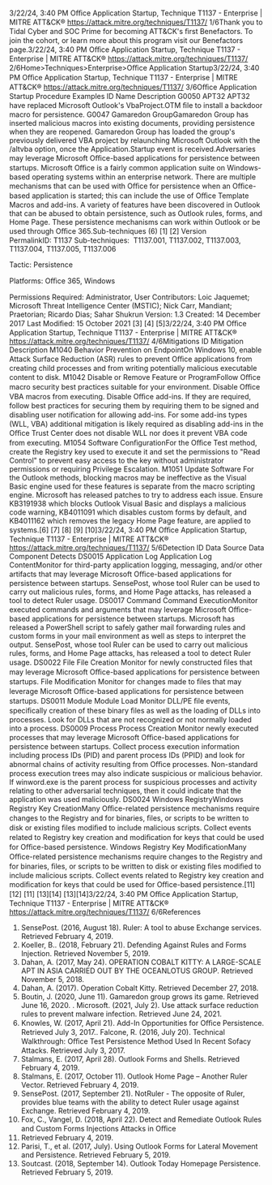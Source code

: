 3/22/24, 3:40 PM Oﬃce Application Startup, Technique T1137 - Enterprise | MITRE ATT&CK®
https://attack.mitre.org/techniques/T1137/ 1/6Thank you to Tidal Cyber and SOC Prime for becoming ATT&CK's ﬁrst Benefactors. To join the cohort, or learn more about this program visit our
Benefactors page.3/22/24, 3:40 PM Oﬃce Application Startup, Technique T1137 - Enterprise | MITRE ATT&CK®
https://attack.mitre.org/techniques/T1137/ 2/6Home>Techniques>Enterprise>Oﬃce Application Startup3/22/24, 3:40 PM Oﬃce Application Startup, Technique T1137 - Enterprise | MITRE ATT&CK®
https://attack.mitre.org/techniques/T1137/ 3/6Oﬃce Application Startup
Procedure Examples
ID Name Description
G0050 APT32 APT32 have replaced Microsoft Outlook's VbaProject.OTM ﬁle to install a backdoor macro for persistence.
G0047 Gamaredon
GroupGamaredon Group has inserted malicious macros into existing documents, providing persistence when they
are reopened. Gamaredon Group has loaded the group's previously delivered VBA project by relaunching
Microsoft Outlook with the /altvba option, once the Application.Startup event is received.Adversaries may leverage Microsoft Oﬃce-based applications for persistence between startups. Microsoft Oﬃce is a fairly common
application suite on Windows-based operating systems within an enterprise network. There are multiple mechanisms that can be used with
Oﬃce for persistence when an Oﬃce-based application is started; this can include the use of Oﬃce Template Macros and add-ins.
A variety of features have been discovered in Outlook that can be abused to obtain persistence, such as Outlook rules, forms, and Home
Page. These persistence mechanisms can work within Outlook or be used through Oﬃce 365.Sub-techniques (6)
[1] [2]
Version PermalinkID: T1137
Sub-techniques:  T1137.001, T1137.002, T1137.003, T1137.004, T1137.005, T1137.006

Tactic: Persistence

Platforms: Oﬃce 365, Windows

Permissions Required: Administrator, User
Contributors: Loic Jaquemet; Microsoft Threat Intelligence Center (MSTIC); Nick Carr, Mandiant; Praetorian; Ricardo Dias; Sahar
Shukrun
Version: 1.3
Created: 14 December 2017
Last Modiﬁed: 15 October 2021
[3]
[4]
[5]3/22/24, 3:40 PM Oﬃce Application Startup, Technique T1137 - Enterprise | MITRE ATT&CK®
https://attack.mitre.org/techniques/T1137/ 4/6Mitigations
ID Mitigation Description
M1040 Behavior
Prevention on
EndpointOn Windows 10, enable Attack Surface Reduction (ASR) rules to prevent Oﬃce applications from
creating child processes and from writing potentially malicious executable content to disk. 
M1042 Disable or
Remove Feature
or ProgramFollow Oﬃce macro security best practices suitable for your environment. Disable Oﬃce VBA macros
from executing.
Disable Oﬃce add-ins. If they are required, follow best practices for securing them by requiring them to
be signed and disabling user notiﬁcation for allowing add-ins. For some add-ins types (WLL, VBA)
additional mitigation is likely required as disabling add-ins in the Oﬃce Trust Center does not disable
WLL nor does it prevent VBA code from executing. 
M1054 Software
ConﬁgurationFor the Oﬃce Test method, create the Registry key used to execute it and set the permissions to "Read
Control" to prevent easy access to the key without administrator permissions or requiring Privilege
Escalation. 
M1051 Update Software For the Outlook methods, blocking macros may be ineffective as the Visual Basic engine used for these
features is separate from the macro scripting engine. Microsoft has released patches to try to address
each issue. Ensure KB3191938 which blocks Outlook Visual Basic and displays a malicious code
warning, KB4011091 which disables custom forms by default, and KB4011162 which removes the
legacy Home Page feature, are applied to systems.[6]
[7]
[8]
[9]
[10]3/22/24, 3:40 PM Oﬃce Application Startup, Technique T1137 - Enterprise | MITRE ATT&CK®
https://attack.mitre.org/techniques/T1137/ 5/6Detection
ID Data Source Data Component Detects
DS0015 Application Log Application Log
ContentMonitor for third-party application logging, messaging, and/or other artifacts that
may leverage Microsoft Oﬃce-based applications for persistence between startups.
SensePost, whose tool Ruler can be used to carry out malicious rules, forms, and
Home Page attacks, has released a tool to detect Ruler usage.
DS0017 Command Command
ExecutionMonitor executed commands and arguments that may leverage Microsoft Oﬃce-
based applications for persistence between startups. Microsoft has released a
PowerShell script to safely gather mail forwarding rules and custom forms in your
mail environment as well as steps to interpret the output. SensePost, whose tool
Ruler can be used to carry out malicious rules, forms, and Home Page attacks, has
released a tool to detect Ruler usage.
DS0022 File File Creation Monitor for newly constructed ﬁles that may leverage Microsoft Oﬃce-based
applications for persistence between startups.
File Modiﬁcation Monitor for changes made to ﬁles that may leverage Microsoft Oﬃce-based
applications for persistence between startups.
DS0011 Module Module Load Monitor DLL/PE ﬁle events, speciﬁcally creation of these binary ﬁles as well as the
loading of DLLs into processes. Look for DLLs that are not recognized or not
normally loaded into a process.
DS0009 Process Process Creation Monitor newly executed processes that may leverage Microsoft Oﬃce-based
applications for persistence between startups. Collect process execution information
including process IDs (PID) and parent process IDs (PPID) and look for abnormal
chains of activity resulting from Oﬃce processes. Non-standard process execution
trees may also indicate suspicious or malicious behavior. If winword.exe is the
parent process for suspicious processes and activity relating to other adversarial
techniques, then it could indicate that the application was used maliciously.
DS0024 Windows RegistryWindows
Registry Key
CreationMany Oﬃce-related persistence mechanisms require changes to the Registry and for
binaries, ﬁles, or scripts to be written to disk or existing ﬁles modiﬁed to include
malicious scripts. Collect events related to Registry key creation and modiﬁcation for
keys that could be used for Oﬃce-based persistence.
Windows
Registry Key
ModiﬁcationMany Oﬃce-related persistence mechanisms require changes to the Registry and for
binaries, ﬁles, or scripts to be written to disk or existing ﬁles modiﬁed to include
malicious scripts. Collect events related to Registry key creation and modiﬁcation for
keys that could be used for Oﬃce-based persistence.[11]
[12]
[11]
[13][14]
[13][14]3/22/24, 3:40 PM Oﬃce Application Startup, Technique T1137 - Enterprise | MITRE ATT&CK®
https://attack.mitre.org/techniques/T1137/ 6/6References
1. SensePost. (2016, August 18). Ruler: A tool to abuse
Exchange services. Retrieved February 4, 2019.
2. Koeller, B.. (2018, February 21). Defending Against Rules and
Forms Injection. Retrieved November 5, 2019.
3. Dahan, A. (2017, May 24). OPERATION COBALT KITTY: A
LARGE-SCALE APT IN ASIA CARRIED OUT BY THE
OCEANLOTUS GROUP. Retrieved November 5, 2018.
4. Dahan, A. (2017). Operation Cobalt Kitty. Retrieved December
27, 2018.
5. Boutin, J. (2020, June 11). Gamaredon group grows its game.
Retrieved June 16, 2020.
. Microsoft. (2021, July 2). Use attack surface reduction rules to
prevent malware infection. Retrieved June 24, 2021.
7. Knowles, W. (2017, April 21). Add-In Opportunities for Oﬃce
Persistence. Retrieved July 3, 2017.. Falcone, R. (2016, July 20). Technical Walkthrough: Oﬃce
Test Persistence Method Used In Recent Sofacy Attacks.
Retrieved July 3, 2017.
9. Stalmans, E. (2017, April 28). Outlook Forms and Shells.
Retrieved February 4, 2019.
10. Stalmans, E. (2017, October 11). Outlook Home Page –
Another Ruler Vector. Retrieved February 4, 2019.
11. SensePost. (2017, September 21). NotRuler - The opposite of
Ruler, provides blue teams with the ability to detect Ruler
usage against Exchange. Retrieved February 4, 2019.
12. Fox, C., Vangel, D. (2018, April 22). Detect and Remediate
Outlook Rules and Custom Forms Injections Attacks in Oﬃce
365. Retrieved February 4, 2019.
13. Parisi, T., et al. (2017, July). Using Outlook Forms for Lateral
Movement and Persistence. Retrieved February 5, 2019.
14. Soutcast. (2018, September 14). Outlook Today Homepage
Persistence. Retrieved February 5, 2019.